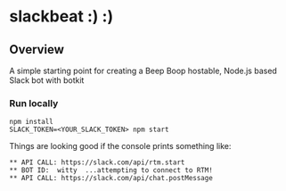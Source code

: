 # slackbeat :) :)

## Overview
A simple starting point for creating a Beep Boop hostable, Node.js based Slack bot with botkit


### Run locally
	npm install
	SLACK_TOKEN=<YOUR_SLACK_TOKEN> npm start

Things are looking good if the console prints something like:

    ** API CALL: https://slack.com/api/rtm.start
    ** BOT ID:  witty  ...attempting to connect to RTM!
    ** API CALL: https://slack.com/api/chat.postMessage
